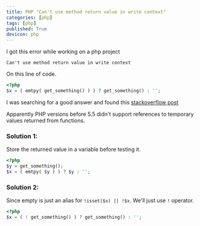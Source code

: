 ```yaml
---
title: PHP "Can't use method return value in write context"
categories: [php]
tags: [php]
published: True
devicon: php
---
```


I got this error while working on a php project

```
Can't use method return value in write context
```

On this line of code.

```php
<?php
$x = ( emtpy( get_something() ) ) ? get_something() : '';
```

I was searching for a good answer and found this [stackoverflow post](http://stackoverflow.com/questions/1075534/cant-use-method-return-value-in-write-context/4328049#4328049)

Apparently PHP versions before 5.5 didn't support references to temporary values returned from functions.

### Solution 1:
Store the returned value in a variable before testing it.

```php
<?php
$y = get_something();
$x = ( emtpy( $y ) ) ? $y : '';
```

### Solution 2:
Since empty is just an alias for `!isset($x) || !$x`. We'll just use `!` operator.

```php
<?php
$x = ( ! get_something() ) ? get_something() : '';
```

